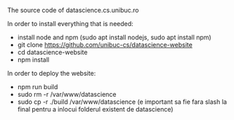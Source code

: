 The source code of datascience.cs.unibuc.ro


In order to install everything that is needed:
 - install node and npm (sudo apt install nodejs, sudo apt install npm)
 - git clone https://github.com/unibuc-cs/datascience-website
 - cd datascience-website
 - npm install


In order to deploy the website:
 - npm run build
 - sudo rm -r /var/www/datascience
 - sudo cp -r ./build /var/www/datascience (e important sa fie fara slash la final pentru a inlocui folderul existent de datascience)
